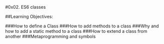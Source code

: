 #0x02. ES6 classes

##Learning Objectives:

###How to define a Class
###How to add methods to a class
###Why and how to add a static method to a class
###How to extend a class from another
###Metaprogramming and symbols
